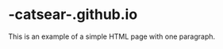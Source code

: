 # -catsear-.github.io
<!DOCTYPE html>
<html>
    <head>
        <!hi>
    </head>
    <body>
        <p>This is an example of a simple HTML page with one paragraph.</p>
    </body>
</html>
